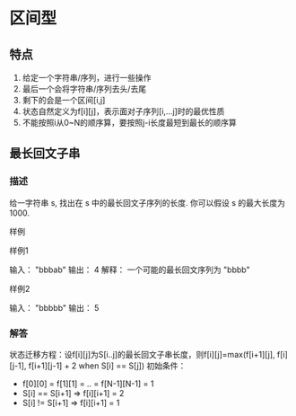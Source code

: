 # 区间型
## 特点
1. 给定一个字符串/序列，进行一些操作
2. 最后一个会将字符串/序列去头/去尾
3. 剩下的会是一个区间[i,j]
4. 状态自然定义为f[i][j]，表示面对子序列[i,...j]时的最优性质
5. 不能按照i从0~N的顺序算，要按照j-i长度最短到最长的顺序算

## 最长回文子串 
### 描述
给一字符串 s, 找出在 s 中的最长回文子序列的长度. 你可以假设 s 的最大长度为 1000.

样例

样例1

输入： "bbbab"
输出： 4
解释：
一个可能的最长回文序列为 "bbbb"

样例2

输入： "bbbbb"
输出： 5

### 解答
状态迁移方程：设f[i][j]为S[i..j]的最长回文子串长度，则f[i][j]=max(f[i+1][j], f[i][j-1], f[i+1][j-1] + 2 when S[i] == S[j])
初始条件：
* f[0][0] = f[1][1] = .. = f[N-1][N-1] = 1
* S[i] == S[i+1] => f[i][i+1] = 2
* S[i] != S[i+1] => f[i][i+1] = 1
